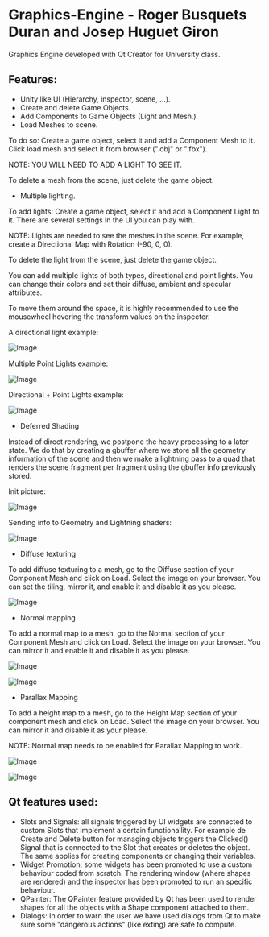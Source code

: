 # Graphics-Engine - Roger Busquets Duran and Josep Huguet Giron
Graphics Engine developed with Qt Creator for University class.

## Features:
* Unity like UI (Hierarchy, inspector, scene, ...).
* Create and delete Game Objects.
* Add Components to Game Objects (Light and Mesh.)
* Load Meshes to scene. 

To do so: Create a game object, select it and add a Component Mesh to it. Click load mesh and select it from browser (".obj" or ".fbx").

NOTE: YOU WILL NEED TO ADD A LIGHT TO SEE IT.

To delete a mesh from the scene, just delete the game object.

* Multiple lighting.

To add lights: Create a game object, select it and add a  Component Light to it. There are several settings in the UI you can play with.

NOTE: Lights are needed to see the meshes in the scene. For example, create a Directional Map with Rotation (-90, 0, 0).

To delete the light from the scene, just delete the game object.

You can add multiple lights of both types, directional and point lights. You can change their colors and set their diffuse, ambient and specular attributes.

To move them around the space, it is highly recommended to use the mousewheel hovering the transform values on the inspector.

A directional light example:

![Image](http://i66.tinypic.com/28hct9v.png)

Multiple Point Lights example:

![Image](http://i63.tinypic.com/15551lk.png)

Directional + Point Lights example:

![Image](http://i68.tinypic.com/ighq2u.png)


* Deferred Shading

Instead of direct rendering, we postpone the heavy processing to a later state. We do that by creating a gbuffer where we store all the geometry information of the scene and then we make a lightning pass to a quad that renders the scene fragment per fragment using the gbuffer info previously stored.

Init picture:

![Image](http://i65.tinypic.com/1xz868.png)

Sending info to Geometry and Lightning shaders:

![Image](http://i66.tinypic.com/2ykau5h.png)


* Diffuse texturing

To add diffuse texturing to a mesh, go to the Diffuse section of your Component Mesh and click on Load. Select the image on your browser. You can set the tiling, mirror it, and enable it and disable it as you please.

![Image](http://i64.tinypic.com/20fcoea.png)

* Normal mapping

To add a normal map to a mesh, go to the Normal section of your Component Mesh and click on Load. Select the image on your browser. You can mirror it and enable it and disable it as you please.

![Image](http://i64.tinypic.com/1et5qw.png)

![Image](http://i66.tinypic.com/2lcb3vk.png)

* Parallax Mapping

To add a height map to a mesh, go to the Height Map section of your component mesh and click on Load. Select the image on your browser. You can mirror it and disable it as your please.

NOTE: Normal map needs to be enabled for Parallax Mapping to work.

![Image](http://i68.tinypic.com/mwb49x.png)

![Image](http://i63.tinypic.com/fc8f3k.png)


## Qt features used:
* Slots and Signals: all signals triggered by UI widgets are connected to custom Slots that implement a certain functionallity. For example 
de Create and Delete button for managing objects triggers the Clicked() Signal that is connected to the Slot that creates or deletes the object.
The same applies for creating components or changing their variables. 
* Widget Promotion: some widgets has been promoted to use a custom behaviour coded from scratch. The rendering window (where shapes are rendered)
and the inspector has been promoted to run an specific behaviour. 
* QPainter: The QPainter feature provided by Qt has been used to render shapes for all the objects with a Shape component attached to them.
* Dialogs: In order to warn the user we have used dialogs from Qt to make sure some "dangerous actions" (like exting) are safe to compute. 

